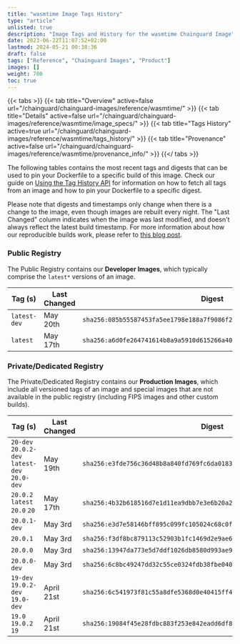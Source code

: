 ```yaml
---
title: "wasmtime Image Tags History"
type: "article"
unlisted: true
description: "Image Tags and History for the wasmtime Chainguard Image"
date: 2023-06-22T11:07:52+02:00
lastmod: 2024-05-21 00:38:36
draft: false
tags: ["Reference", "Chainguard Images", "Product"]
images: []
weight: 700
toc: true
---
```


{{< tabs >}}
{{< tab title="Overview" active=false url="/chainguard/chainguard-images/reference/wasmtime/" >}}
{{< tab title="Details" active=false url="/chainguard/chainguard-images/reference/wasmtime/image_specs/" >}}
{{< tab title="Tags History" active=true url="/chainguard/chainguard-images/reference/wasmtime/tags_history/" >}}
{{< tab title="Provenance" active=false url="/chainguard/chainguard-images/reference/wasmtime/provenance_info/" >}}
{{</ tabs >}}

The following tables contains the most recent tags and digests that can be used to pin your Dockerfile to a specific build of this image. Check our guide on [Using the Tag History API](/chainguard/chainguard-images/using-the-tag-history-api/) for information on how to fetch all tags from an image and how to pin your Dockerfile to a specific digest.

Please note that digests and timestamps only change when there is a change to the image, even though images are rebuilt every night. The "Last Changed" column indicates when the image was last modified, and doesn't always reflect the latest build timestamp. For more information about how our reproducible builds work, please refer to [this blog post](https://www.chainguard.dev/unchained/reproducing-chainguards-reproducible-image-builds).

### Public Registry
The Public Registry contains our **Developer Images**, which typically comprise the `latest*` versions of an image.

| Tag (s)       | Last Changed | Digest                                                                    |
|---------------|--------------|---------------------------------------------------------------------------|
|  `latest-dev` | May 20th     | `sha256:085b55587453fa5ee1798e188a7f9086f22182159a8731f83285656a59d27924` |
|  `latest`     | May 17th     | `sha256:a6d0fe264741614b8a9a5910d615266a40b9824909246d9a641ea6428f25158d` |


### Private/Dedicated Registry
The Private/Dedicated Registry contains our **Production Images**, which include all versioned tags of an image and special images that are not available in the public registry (including FIPS images and other custom builds).

| Tag (s)                                        | Last Changed | Digest                                                                    |
|------------------------------------------------|--------------|---------------------------------------------------------------------------|
|  `20-dev` `20.0.2-dev` `latest-dev` `20.0-dev` | May 19th     | `sha256:e3fde756c36d48b8a840fd769fc6da0183eab2f6f2740a36be8908f95a7fb8af` |
|  `20.0.2` `latest` `20.0` `20`                 | May 17th     | `sha256:4b32b618516d7e1d11ea9dbb7e3e6b20a20df621e0cc4d3774167a58feb76347` |
|  `20.0.1-dev`                                  | May 3rd      | `sha256:e3d7e58146bff895c099fc105024c68c0f62cd6ff613ede2144a5d064d3c885e` |
|  `20.0.1`                                      | May 3rd      | `sha256:f3df8bc879113c52903b1fc1469d2e9ae67adea1bb622d968121449c5349cd0c` |
|  `20.0.0`                                      | May 3rd      | `sha256:13947da773e5d7ddf1026db8580d993ae9c6f1b85edda5d509bbc0e65e000b87` |
|  `20.0.0-dev`                                  | May 3rd      | `sha256:6c8bc49247dd32c55ce0324fdb38fbe04035eb005fee188eb3491f973907e611` |
|  `19-dev` `19.0.2-dev` `19.0-dev`              | April 21st   | `sha256:6c541973f81c55a8dfe5368d0e40415ff474bd5ee103a96d12ddff8aa8e65559` |
|  `19.0` `19.0.2` `19`                          | April 21st   | `sha256:19084f45e28fdbc883f253e842eadd6df8ce3e5926ac38e096de824a3ff09ac7` |

